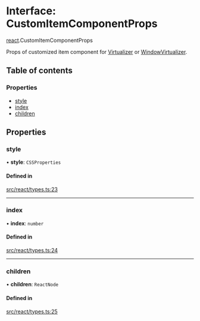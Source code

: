 # Interface: CustomItemComponentProps

[react](../modules/react.md).CustomItemComponentProps

Props of customized item component for [Virtualizer](../modules/react.md#virtualizer) or [WindowVirtualizer](../modules/react.md#windowvirtualizer).

## Table of contents

### Properties

- [style](react.CustomItemComponentProps.md#style)
- [index](react.CustomItemComponentProps.md#index)
- [children](react.CustomItemComponentProps.md#children)

## Properties

### style

• **style**: `CSSProperties`

#### Defined in

[src/react/types.ts:23](https://github.com/inokawa/virtua/blob/7d446873/src/react/types.ts#L23)

___

### index

• **index**: `number`

#### Defined in

[src/react/types.ts:24](https://github.com/inokawa/virtua/blob/7d446873/src/react/types.ts#L24)

___

### children

• **children**: `ReactNode`

#### Defined in

[src/react/types.ts:25](https://github.com/inokawa/virtua/blob/7d446873/src/react/types.ts#L25)
